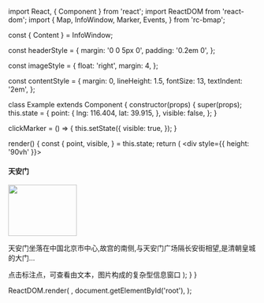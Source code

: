 import React, { Component } from 'react';
import ReactDOM from 'react-dom';
import {
  Map, InfoWindow,
  Marker, Events,
} from 'rc-bmap';

const { Content } = InfoWindow;

const headerStyle = {
  margin: '0 0 5px 0',
  padding: '0.2em 0',
};

const imageStyle = {
  float: 'right',
  margin: 4,
};

const contentStyle = {
  margin: 0,
  lineHeight: 1.5,
  fontSize: 13,
  textIndent: '2em',
};

class Example extends Component {
  constructor(props) {
    super(props);
    this.state = {
      point: {
        lng: 116.404,
        lat: 39.915,
      },
      visible: false,
    };
  }

  clickMarker = () => {
    this.setState({
      visible: true,
    });
  }

  render() {
    const {
      point, visible,
    } = this.state;
    return (
      <div style={{ height: '90vh' }}>
        <Map
          ak="WAeVpuoSBH4NswS30GNbCRrlsmdGB5Gv"
          center={point}
          zoom={15}
          scrollWheelZoom
        >
          <Marker point={point}>
            <Events click={this.clickMarker} />
          </Marker>
          <InfoWindow
            visible={visible}
            point={point}
          >
            <Content>
              <h4 style={headerStyle}>天安门</h4>
              <img
                style={imageStyle}
                id="imgDemo"
                src="https://lbsyun.baidu.com/jsdemo/img/tianAnMen.jpg"
                width="139"
                height="104"
                title="天安门"
                alt=""
              />
              <p style={contentStyle}>
                天安门坐落在中国北京市中心,故宫的南侧,与天安门广场隔长安街相望,是清朝皇城的大门...
              </p>
            </Content>
          </InfoWindow>
        </Map>
        点击标注点，可查看由文本，图片构成的复杂型信息窗口
      </div>
    );
  }
}

ReactDOM.render(
  <Example />,
  document.getElementById('root'),
);
